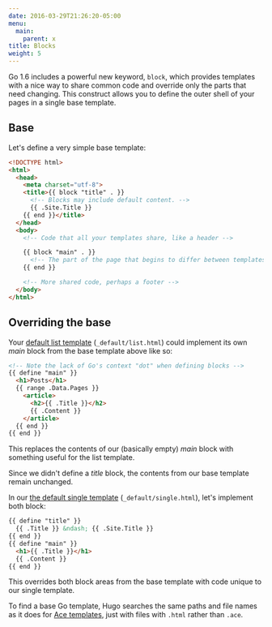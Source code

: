 ```yaml
---
date: 2016-03-29T21:26:20-05:00
menu:
  main:
    parent: x
title: Blocks
weight: 5
---
```


Go 1.6 includes a powerful new keyword, `block`, which provides templates with a nice way to share common code and override only the parts that need changing. This construct allows you to define the outer shell of your pages in a single base template.

## Base

Let's define a very simple base template:

```html
<!DOCTYPE html>
<html>
  <head>
    <meta charset="utf-8">
    <title>{{ block "title" . }}
      <!-- Blocks may include default content. -->
      {{ .Site.Title }}
    {{ end }}</title>
  </head>
  <body>
    <!-- Code that all your templates share, like a header -->

    {{ block "main" . }}
      <!-- The part of the page that begins to differ between templates -->
    {{ end }}

    <!-- More shared code, perhaps a footer -->
  </body>
</html>
```

## Overriding the base

Your [default list template](/templates/list) (`_default/list.html`) could implement its own _main_ block from the base template above like so:

```html
<!-- Note the lack of Go's context "dot" when defining blocks -->
{{ define "main" }}
  <h1>Posts</h1>
  {{ range .Data.Pages }}
    <article>
      <h2>{{ .Title }}</h2>
      {{ .Content }}
    </article>
  {{ end }}
{{ end }}
```

This replaces the contents of our (basically empty) _main_ block with something useful for the list template.

Since we didn't define a _title_ block, the contents from our base template remain unchanged.

In our [the default single template](/templates/content) (`_default/single.html`), let's implement both block:

```html
{{ define "title" }}
  {{ .Title }} &ndash; {{ .Site.Title }}
{{ end }}
{{ define "main" }}
  <h1>{{ .Title }}</h1>
  {{ .Content }}
{{ end }}
```

This overrides both block areas from the base template with code unique to our single template.

To find a base Go template, Hugo searches the same paths and file names as it does for [Ace templates](/templates/ace), just with files with `.html` rather than `.ace`.
